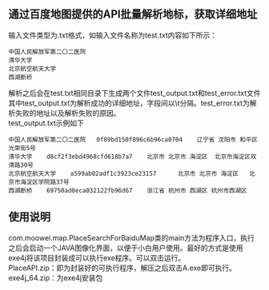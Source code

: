 ## 通过百度地图提供的API批量解析地标，获取详细地址
输入文件类型为.txt格式，如输入文件名称为test.txt内容如下所示：<br>
```text
中国人民解放军第二〇二医院
清华大学
北京航空航天大学
西湖断桥
```
解析之后会在test.txt相同目录下生成两个文件test_output.txt和test_error.txt文件<br>
其中test_output.txt为解析成功的详细地址，字段间以\t分隔。test_error.txt为解析失败的地址以及解析失败的原因。<br>
test_output.txt示例如下
```text
中国人民解放军第二〇二医院   0f89bd150f896c6b96ca0704    辽宁省 沈阳市 和平区 光荣街5号
清华大学    d8cf2f3ebd4968cfd618b7a7    北京市 北京市 海淀区  北京市海淀区双清路30号
北京航空航天大学    a599ab02adf1c3923ce23157      北京市 北京市 海淀区   北京市海淀区学院路37号
西湖断桥    69750ad0eca032122fb96d67    浙江省 杭州市 西湖区 杭州市西湖区
```
## 使用说明
com.moowei.map.PlaceSearchForBaiduMap类的main方法为程序入口，执行之后会启动一个JAVA图像化界面，以便于小白用户使用。最好的方式是使用exe4j将该项目封装成可以执行exe程序。可以双击运行。<br>
PlaceAPI.zip：即为封装好的可执行程序，解压之后双击A.exe即可执行。<br>
exe4j_64.zip：为exe4j安装包

